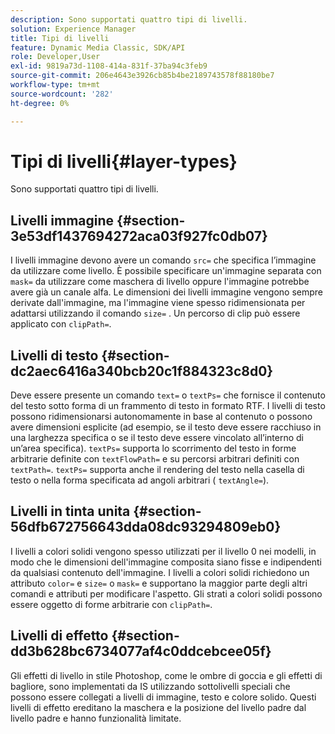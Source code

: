 ```yaml
---
description: Sono supportati quattro tipi di livelli.
solution: Experience Manager
title: Tipi di livelli
feature: Dynamic Media Classic, SDK/API
role: Developer,User
exl-id: 9819a73d-1108-414a-831f-37ba94c3feb9
source-git-commit: 206e4643e3926cb85b4be2189743578f88180be7
workflow-type: tm+mt
source-wordcount: '282'
ht-degree: 0%

---
```


# Tipi di livelli{#layer-types}

Sono supportati quattro tipi di livelli.

## Livelli immagine {#section-3e53df1437694272aca03f927fc0db07}

I livelli immagine devono avere un comando `src=` che specifica l’immagine da utilizzare come livello. È possibile specificare un&#39;immagine separata con `mask=` da utilizzare come maschera di livello oppure l&#39;immagine potrebbe avere già un canale alfa. Le dimensioni dei livelli immagine vengono sempre derivate dall&#39;immagine, ma l&#39;immagine viene spesso ridimensionata per adattarsi utilizzando il comando `size=` . Un percorso di clip può essere applicato con `clipPath=`.

## Livelli di testo {#section-dc2aec6416a340bcb20c1f884323c8d0}

Deve essere presente un comando `text=` o `textPs=` che fornisce il contenuto del testo sotto forma di un frammento di testo in formato RTF. I livelli di testo possono ridimensionarsi autonomamente in base al contenuto o possono avere dimensioni esplicite (ad esempio, se il testo deve essere racchiuso in una larghezza specifica o se il testo deve essere vincolato all’interno di un’area specifica). `textPs=` supporta lo scorrimento del testo in forme arbitrarie definite con  `textFlowPath=` e su percorsi arbitrari definiti con  `textPath=`. `textPs=` supporta anche il rendering del testo nella casella di testo o nella forma specificata ad angoli arbitrari (  `textAngle=`).

## Livelli in tinta unita {#section-56dfb672756643dda08dc93294809eb0}

I livelli a colori solidi vengono spesso utilizzati per il livello 0 nei modelli, in modo che le dimensioni dell&#39;immagine composita siano fisse e indipendenti da qualsiasi contenuto dell&#39;immagine. I livelli a colori solidi richiedono un attributo `color=` e `size=` o `mask=` e supportano la maggior parte degli altri comandi e attributi per modificare l&#39;aspetto. Gli strati a colori solidi possono essere oggetto di forme arbitrarie con `clipPath=`.

## Livelli di effetto {#section-dd3b628bc6734077af4c0ddcebcee05f}

Gli effetti di livello in stile Photoshop, come le ombre di goccia e gli effetti di bagliore, sono implementati da IS utilizzando sottolivelli speciali che possono essere collegati a livelli di immagine, testo e colore solido. Questi livelli di effetto ereditano la maschera e la posizione del livello padre dal livello padre e hanno funzionalità limitate.
